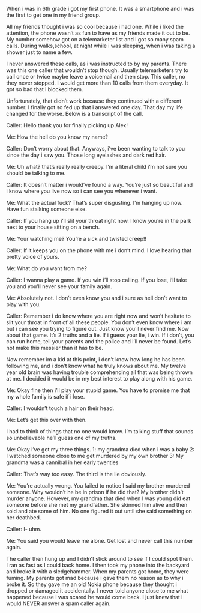 When i was in 6th grade i got my first phone. It was a smartphone and i was the first to get one in my friend group.

All my friends thought i was so cool because i had one. While i liked the attention, the phone wasn’t as fun to have as my friends made it out to be. My number somehow got on a telemarketer list and i got so many spam calls. During walks,school, at night while i was sleeping, when i was taking a shower just to name a few. 

I never answered these calls, as i was instructed to by my parents. There was this one caller that wouldn’t stop though. Usually telemarketers try to call once or twice maybe leave a voicemail and then stop. This caller, no they never stopped. I would get more than 10 calls from them everyday. It got so bad that i blocked them. 

Unfortunately, that didn’t work because they continued with a different number. I finally got so fed up that i answered one day. That day my life changed for the worse. Below is a transcript of the call.

Caller: Hello thank you for finally picking up Alex!

Me: How the hell do you know my name?

Caller: Don’t worry about that. Anyways, i’ve been wanting to talk to you since the day i saw you. Those long eyelashes and dark red hair.

Me: Uh what? that’s really really creepy. I’m a literal child i’m not sure you should be talking to me.

Caller: It doesn’t matter i would’ve found a way. You’re just so beautiful and i know where you live now so i can see you whenever i want.

Me: What the actual fuck? That’s super disgusting. I’m hanging up now. Have fun stalking someone else.

Caller: If you hang up i’ll slit your throat right now. I know you’re in the park next to your house sitting on a bench.

Me: Your watching me? You’re a sick and twisted creep!!

Caller: If it keeps you on the phone with me i don’t mind. I love hearing that pretty voice of yours.

Me: What do you want from me?

Caller: I wanna play a game. If you win i’ll stop calling. If you lose, i’ll take you and you’ll never see your family again.

Me: Absolutely not. I don’t even know you and i sure as hell don’t want to play with you. 

Caller: Remember i do know where you are right now and won’t hesitate to slit your throat in front of all these people. You don’t even know where i am but i can see you trying to figure out. Just know you’ll never find me. Now about that game. It’s 2 truths and a lie. If i guess your lie, i win. If i don’t, you can run home, tell your parents and the police and i’ll never be found. Let’s not make this messier than it has to be.

Now remember im a kid at this point, i don’t know how long he has been following me, and i don’t know what he truly knows about me. My twelve year old brain was having trouble comprehending all that was being thrown at me. I decided it would be in my best interest to play along with his game.

Me: Okay fine then i’ll play your stupid game. You have to promise me that my whole family is safe if i lose.

Caller: I wouldn’t touch a hair on their head.

Me: Let’s get this over with then.

I had to think of things that no one would know. I’m talking stuff that sounds so unbelievable he’ll guess one of my truths.

Me: Okay i’ve got my three things. 1: my grandma died when i was a baby 
2: I watched someone close to me get murdered by my own brother
3: My grandma was a cannibal in her early twenties

Caller: That’s way too easy. The third is the lie obviously.

Me: You’re actually wrong. You failed to notice I said my brother murdered someone. Why wouldn’t he be in prison if he did that? My brother didn’t murder anyone. However, my grandma that died when I was young did eat someone before she met my grandfather. She skinned him alive and then sold and ate some of him. No one figured it out until she said something on her deathbed.

Caller: I- uhm.

Me: You said you would leave me alone. Get lost and never call this number again. 

The caller then hung up and I didn’t stick around to see if I could spot them. I ran as fast as I could back home. I then took my phone into the backyard and broke it with a sledgehammer. When my parents got home, they were fuming. My parents got mad because i gave them no reason as to why i broke it. So they gave me an old Nokia phone because they thought i dropped or damaged it accidentally. I never told anyone close to me what happened because i was scared he would come back. I just knew that i would NEVER answer a spam caller again.